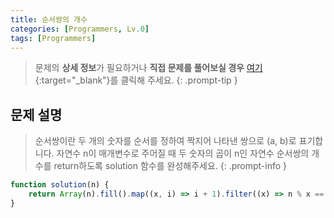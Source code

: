 ```yaml
---
title: 순서쌍의 개수
categories: [Programmers, Lv.0]
tags: [Programmers]
---
```


> 문제의 **상세 정보**가 필요하거나 **직접 문제를 풀어보실 경우** [여기](https://school.programmers.co.kr/learn/courses/30/lessons/120836){:target="_blank"}를 클릭해 주세요.
{: .prompt-tip }

## 문제 설명

> 순서쌍이란 두 개의 숫자를 순서를 정하여 짝지어 나타낸 쌍으로 (a, b)로 표기합니다. 자연수 n이 매개변수로 주어질 때 두 숫자의 곱이 n인 자연수 순서쌍의 개수를 return하도록 solution 함수를 완성해주세요.
{: .prompt-info }

```js
function solution(n) {
    return Array(n).fill().map((x, i) => i + 1).filter((x) => n % x == 0).length;
}
```